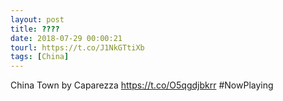 ```yaml
---
layout: post
title: ????
date: 2018-07-29 00:00:21
tourl: https://t.co/J1NkGTtiXb
tags: [China]
---
```

China Town by Caparezza https://t.co/O5qgdjbkrr #NowPlaying